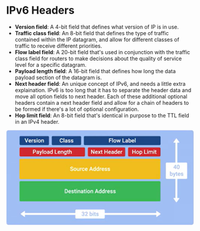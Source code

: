 # IPv6 Headers

- **Version field**: A 4-bit field that defines what version of IP is in use.
- **Traffic class field**: An 8-bit field that defines the type of traffic contained within the IP datagram, and allow for different classes of traffic to receive different priorities.
- **Flow label field**: A 20-bit field that's used in conjunction with the traffic class field for routers to make decisions about the quality of service level for a specific datagram.
- **Payload length field**: A 16-bit field that defines how long the data payload section of the datagram is.
- **Next header field**: An unique concept of IPv6, and needs a little extra explaination. IPv6 is too long that it has to separate the header data and move all option fields to next header. Each of these additional optional headers contain a next header field and allow for a chain of headers to be formed if there's a lot of optional configuration.
- **Hop limit field**: An 8-bit field that's identical in purpose to the TTL field in an IPv4 header.

![image](images/ipv6-header.png)
